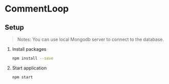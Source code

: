 # CommentLoop

## Setup
    
>Notes: You can use local Mongodb server to connect to the database.    

1. Install packages

    ```bash
    npm install --save
    ```
2. Start application

    ```bash
    npm start
    ```

